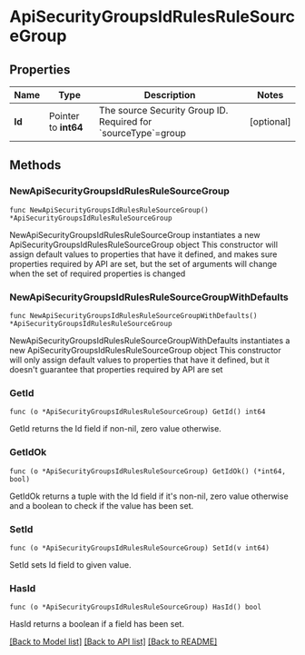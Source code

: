 # ApiSecurityGroupsIdRulesRuleSourceGroup

## Properties

Name | Type | Description | Notes
------------ | ------------- | ------------- | -------------
**Id** | Pointer to **int64** | The source Security Group ID. Required for &#x60;sourceType&#x60;&#x3D;group | [optional] 

## Methods

### NewApiSecurityGroupsIdRulesRuleSourceGroup

`func NewApiSecurityGroupsIdRulesRuleSourceGroup() *ApiSecurityGroupsIdRulesRuleSourceGroup`

NewApiSecurityGroupsIdRulesRuleSourceGroup instantiates a new ApiSecurityGroupsIdRulesRuleSourceGroup object
This constructor will assign default values to properties that have it defined,
and makes sure properties required by API are set, but the set of arguments
will change when the set of required properties is changed

### NewApiSecurityGroupsIdRulesRuleSourceGroupWithDefaults

`func NewApiSecurityGroupsIdRulesRuleSourceGroupWithDefaults() *ApiSecurityGroupsIdRulesRuleSourceGroup`

NewApiSecurityGroupsIdRulesRuleSourceGroupWithDefaults instantiates a new ApiSecurityGroupsIdRulesRuleSourceGroup object
This constructor will only assign default values to properties that have it defined,
but it doesn't guarantee that properties required by API are set

### GetId

`func (o *ApiSecurityGroupsIdRulesRuleSourceGroup) GetId() int64`

GetId returns the Id field if non-nil, zero value otherwise.

### GetIdOk

`func (o *ApiSecurityGroupsIdRulesRuleSourceGroup) GetIdOk() (*int64, bool)`

GetIdOk returns a tuple with the Id field if it's non-nil, zero value otherwise
and a boolean to check if the value has been set.

### SetId

`func (o *ApiSecurityGroupsIdRulesRuleSourceGroup) SetId(v int64)`

SetId sets Id field to given value.

### HasId

`func (o *ApiSecurityGroupsIdRulesRuleSourceGroup) HasId() bool`

HasId returns a boolean if a field has been set.


[[Back to Model list]](../README.md#documentation-for-models) [[Back to API list]](../README.md#documentation-for-api-endpoints) [[Back to README]](../README.md)


